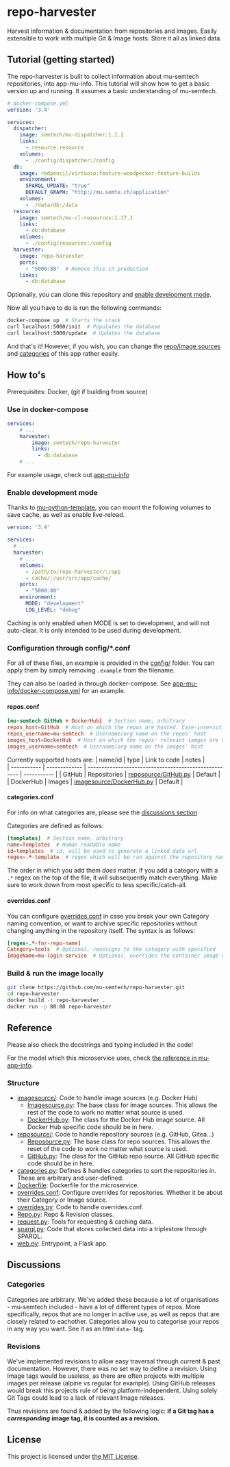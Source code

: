 # repo-harvester

Harvest information & documentation from repositories and images. Easily extensible to work with multiple Git & Image hosts. Store it all as linked data. 

## Tutorial (getting started)
The repo-harvester is built to collect information about mu-semtech repositories, into app-mu-info. This tutorial will show how to get a basic version up and running. It assumes a basic understanding of mu-semtech.

```yml
# docker-compose.yml
version: '3.4'

services:
  dispatcher:
    image: semtech/mu-dispatcher:1.1.2
    links:
      - resource:resource
    volumes:
      - ./config/dispatcher:/config
  db:
    image: redpencil/virtuoso:feature-woodpecker-feature-builds
    environment:
      SPARQL_UPDATE: "true"
      DEFAULT_GRAPH: "http://mu.semte.ch/application"
    volumes:
      - ./data/db:/data
  resource:
    image: semtech/mu-cl-resources:1.17.1
    links:
      - db:database
    volumes:
      - ./config/resources:/config
  harvester:
    image: repo-harvester
    ports:
      - "5000:80"  # Remove this in production
    links:
      - db:database
```

Optionally, you can clone this repository and [enable development mode](#enable-development-mode).

Now all you have to do is run the following commands:
```bash
docker-compose up  # Starts the stack
curl localhost:5000/init  # Populates the database
curl localhost:5000/update  # Updates the database
```

And that's it! However, if you wish, you can change the [repo/image sources](#changing-sources) and [categories](#changing-categories) of this app rather easily.


## How to's
Prerequisites: Docker, (git if building from source)

### Use in docker-compose
```yaml
services:
    # ...
    harvester:
        image: semtech/repo-harvester
        links:
          - db:database
    # ...
```

For example usage, check out [app-mu-info](https://github.com/mu-semtech/app-mu-info)

### Enable development mode
Thanks to [mu-python-template](https://github.com/mu-semtech/mu-python-template#development-mode), you can mount the following volumes to save cache, as well as enable live-reload.
```yaml
version: '3.4'

services:
  # ...
  harvester:
    # ...
    volumes:
      - /path/to/repo-harvester/:/app
      - cache/:/usr/src/app/cache/
    ports:
      - "5000:80"
    environment:
      MODE: "development"
      LOG_LEVEL: "debug"
```
Caching is only enabled when MODE is set to development, and will not auto-clear. It is only intended to be used during development.

### Configuration through config/*.conf
For all of these files, an example is provided in the [config/](config/) folder. You can apply them by simply removing `.example` from the filename.

They can also be loaded in through docker-compose. See [app-mu-info/docker-compose.yml](https://github.com/mu-semtech/app-mu-info/blob/master/docker-compose.yml) for an example.

#### repos.conf
```conf
[mu-semtech GitHub + DockerHub]  # Section name, arbitrary
repos_host=GitHub  # Host on which the repos are hosted. Case-insensitive
repos_username=mu-semtech  # Username/org name on the repos' host
images_host=DockerHub  # Host on which the repos' relevant iamges are hosted. Case-insensitive
images_username=semtech  # Username/org name on the images' host
```

Currently supported hosts are:
| name/id     | type          | Link to code                                          | notes       |    
| ----------- | ------------- | ----------------------------------------------------- | ----------- |
| GitHub      | Repositories  | [reposource/GitHub.py](reposource/GitHub.py)          | Default     |
| DockerHub   | Images        | [imagesource/DockerHub.py](imagesource/DockerHub.py)  | Default     |



#### categories.conf
For info on what categories are, please see the [discussions section](#categories)

Categories are defined as follows:
```conf
[templates]  # Section name, arbitrary
name=Templates  # Human readable name
id=templates  # id, will be used to generate a linked data url
regex=.*-template  # regex which will be ran against the repository name to check whether it's part of the category
```


The order in which you add them *does* matter. If you add a category with a `.*` regex on the top of the file, it will subsequently match everything. Make sure to work down from most specific to less specific/catch-all.

#### overrides.conf
You can configure [overrides.conf](config/overrides.conf) in case you break your own Category naming convention, or want to archive specific repositories without changing anything in the repository itself.
The syntax is as follows:
```conf
[regex-.*-for-repo-name]
Category=tools  # Optional, reassigns to the category with specified 
ImageName=mu-login-service  # Optional, overrides the container image name for this repo
```


### Build & run the image locally
```bash
git clone https://github.com/mu-semtech/repo-harvester.git
cd repo-harvester
docker build -t repo-harvester .
docker run -p 80:80 repo-harvester
```


## Reference
Please also check the docstrings and typing included in the code!

For the model which this microservice uses, check [the reference in mu-app-info](https://github.com/mu-semtech/app-mu-info#reference).


### Structure
- [imagesource/](imagesource/): Code to handle image sources (e.g. Docker Hub)
    - [Imagesource.py](imagesource/Imagesource.py): The base class for image sources. This allows the rest of the code to work no matter what source is used.
    - [DockerHub.py](imagesource/DockerHub.py): The class for the Docker Hub image source. All Docker Hub specific code should be in here.
- [reposource/](reposource/): Code to handle repository sources (e.g. GitHub, Gitea...)
    - [Reposource.py](reposource/Reposource.py): The base class for repo sources. This allows the reset of the code to work no matter what source is used.
    - [GitHub.py](reposource/GitHub.py): The class for the GitHub repo source. All GitHub specific code should be in here.
- [categories.py](categories.py): Defines & handles categories to sort the repositories in. These are arbitrary and user-defined.
- [Dockerfile](Dockerfile): Dockerfile for the microservice.
- [overrides.conf](overrides.conf): Configure overrides for repositories. Whether it be about their Category or Image source.
- [overrides.py](overrides.py): Code to handle overrides.conf.
- [Repo.py](Repo.py): Repo & Revision classes.
- [request.py](request.py): Tools for requesting & caching data.
- [sparql.py](sparql.py): Code that stores collected data into a triplestore through SPARQL.
- [web.py](web.py): Entrypoint, a Flask app.


## Discussions
### Categories
Categories are arbitrary. We've added these because a lot of organisations - mu-semtech included - have a lot of different types of repos. More specifically, repos that are no longer in active use, as well as repos that are closely related to eachother. Categories allow you to categorise your repos in any way you want. See it as an html `data-` tag.

### Revisions
We've implemented revisions to allow easy traversal through current & past documentation.
However, there was no set way to define a revision. Using Image tags would be useless, as there are often projects with multiple images per release (alpine vs regular for example). Using GitHub releases would break this projects rule of being platform-independent. Using solely Git Tags could lead to a lack of relevant Image releases.

Thus revisions are found & added by the following logic: **if a Git tag has a *corresponding* image tag, it is counted as a revision.**


## License
This project is licensed under [the MIT License](LICENSE).
